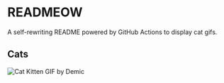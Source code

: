 # READMEOW

A self-rewriting README powered by GitHub Actions to display cat gifs.

## Cats

![Cat Kitten GIF by Demic](https://media3.giphy.com/media/v1.Y2lkPTlhY2QwMmRhNnExN3BtbDFoeWZtMzBsemMwYTBkdzV3Y3Mycjhvczh5MmVvdHF4eiZlcD12MV9naWZzX3NlYXJjaCZjdD1n/3oriO0OEd9QIDdllqo/200.gif)
